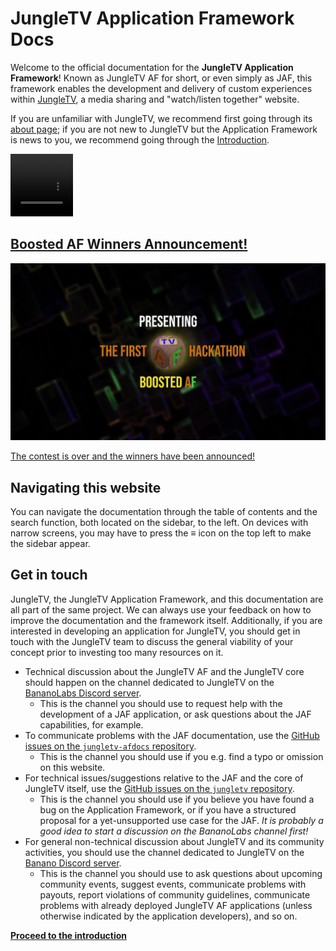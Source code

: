 # JungleTV Application Framework Docs

Welcome to the official documentation for the **JungleTV Application Framework**!
Known as JungleTV AF for short, or even simply as JAF, this framework enables the development and delivery of custom experiences within [JungleTV](https://jungletv.live), a media sharing and "watch/listen together" website.

If you are unfamiliar with JungleTV, we recommend first going through its [about page](https://jungletv.live/about); if you are not new to JungleTV but the Application Framework is news to you, we recommend going through the [Introduction](/introduction/).

<video
    src="/assets/jungletvaf.webm"
    autoplay
    muted
    loop
    playsinline
    title="JungleTV Application Framework"
    width=100
    height=100
/>

## [Boosted AF Winners Announcement!](./boosted_af.md)

[![Boosted AF banner](assets/boostedaf_banner.webp)](./boosted_af.md)

[The contest is over and the winners have been announced!](./boosted_af.md)

## Navigating this website

You can navigate the documentation through the table of contents and the search function, both located on the sidebar, to the left.
On devices with narrow screens, you may have to press the ≡ icon on the top left to make the sidebar appear.

## Get in touch

JungleTV, the JungleTV Application Framework, and this documentation are all part of the same project. We can always use your feedback on how to improve the documentation and the framework itself.
Additionally, if you are interested in developing an application for JungleTV, you should get in touch with the JungleTV team to discuss the general viability of your concept prior to investing too many resources on it.

- Technical discussion about the JungleTV AF and the JungleTV core should happen on the channel dedicated to JungleTV on the [BananoLabs Discord server](https://discord.gg/YYdJ3Ztf3t).
  - This is the channel you should use to request help with the development of a JAF application, or ask questions about the JAF capabilities, for example.
- To communicate problems with the JAF documentation, use the [GitHub issues on the `jungletv-afdocs` repository](https://github.com/tnyim/jungletv-afdocs/issues).
  - This is the channel you should use if you e.g. find a typo or omission on this website.
- For technical issues/suggestions relative to the JAF and the core of JungleTV itself, use the [GitHub issues on the `jungletv` repository](https://github.com/tnyim/jungletv/issues).
  - This is the channel you should use if you believe you have found a bug on the Application Framework, or if you have a structured proposal for a yet-unsupported use case for the JAF. _It is probably a good idea to start a discussion on the BananoLabs channel first!_
- For general non-technical discussion about JungleTV and its community activities, you should use the channel dedicated to JungleTV on the [Banano Discord server](https://chat.banano.cc/).
  - This is the channel you should use to ask questions about upcoming community events, suggest events, communicate problems with payouts, report violations of community guidelines, communicate problems with already deployed JungleTV AF applications (unless otherwise indicated by the application developers), and so on.

**[Proceed to the introduction](./introduction/)**